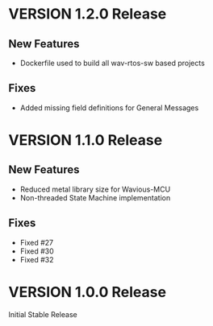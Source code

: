 # VERSION 1.2.0 Release

## New Features
- Dockerfile used to build all wav-rtos-sw based projects

## Fixes
- Added missing field definitions for General Messages

# VERSION 1.1.0 Release

## New Features
- Reduced metal library size for Wavious-MCU
- Non-threaded State Machine implementation

## Fixes
- Fixed #27
- Fixed #30
- Fixed #32

# VERSION 1.0.0 Release
Initial Stable Release
